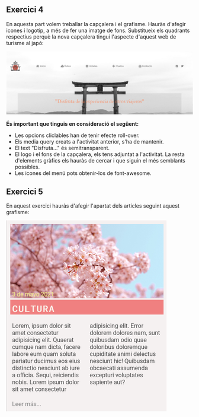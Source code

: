 ## Exercici 4

En aquesta part volem treballar la capçalera i el grafisme. Hauràs d'afegir icones i logotip, a més de fer una imatge de fons. Substitueix els quadrants respectius perquè la nova capçalera tingui l'aspecte d'aquest web de turisme al japó:

![](images/Web-resultat-header.png)

**És important que tinguis en consideració el següent:**

- Les opcions cliclables han de tenir efecte roll-over.
- Els media query creats a l'activitat anterior, s'ha de mantenir.
- El text "Disfruta..." és semitransparent.
- El logo i el fons de la capçalera, els tens adjuntat a l'activitat. La resta d'elements gràfics els hauràs de cercar i que siguin el més semblants possibles.
- Les icones del menú pots obtenir-los de font-awesome.

## Exercici 5

En aquest exercici hauràs d'afegir l'apartat dels articles seguint aquest grafisme:

![](images/Web-resultat-grafisme.png)
